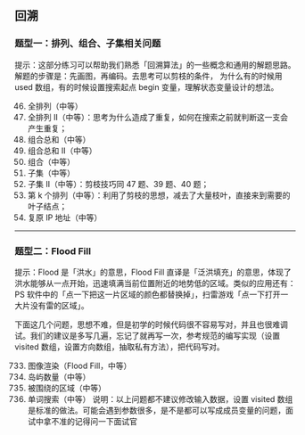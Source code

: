 ## 回溯


### 题型一：排列、组合、子集相关问题

提示：这部分练习可以帮助我们熟悉「回溯算法」的一些概念和通用的解题思路。解题的步骤是：先画图，再编码。去思考可以剪枝的条件， 为什么有的时候用 used 数组，有的时候设置搜索起点 begin 变量，理解状态变量设计的想法。

46. 全排列（中等）
47. 全排列 II（中等）：思考为什么造成了重复，如何在搜索之前就判断这一支会产生重复；
39. 组合总和（中等）
40. 组合总和 II（中等）
77. 组合（中等）
78. 子集（中等）
90. 子集 II（中等）：剪枝技巧同 47 题、39 题、40 题；
60. 第 k 个排列（中等）：利用了剪枝的思想，减去了大量枝叶，直接来到需要的叶子结点；
93. 复原 IP 地址（中等）

---


### 题型二：Flood Fill

提示：Flood 是「洪水」的意思，Flood Fill 直译是「泛洪填充」的意思，体现了洪水能够从一点开始，迅速填满当前位置附近的地势低的区域。类似的应用还有：PS 软件中的「点一下把这一片区域的颜色都替换掉」，扫雷游戏「点一下打开一大片没有雷的区域」。

下面这几个问题，思想不难，但是初学的时候代码很不容易写对，并且也很难调试。我们的建议是多写几遍，忘记了就再写一次，参考规范的编写实现（设置 visited 数组，设置方向数组，抽取私有方法），把代码写对。

733. 图像渲染（Flood Fill，中等）
200. 岛屿数量（中等）
130. 被围绕的区域（中等）
79. 单词搜索（中等）
说明：以上问题都不建议修改输入数据，设置 visited 数组是标准的做法。可能会遇到参数很多，是不是都可以写成成员变量的问题，面试中拿不准的记得问一下面试官

